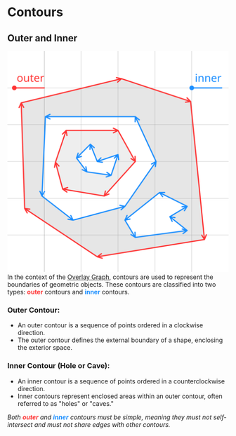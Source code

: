 # Contours
## Outer and Inner
![Contour](contour.svg)
In the context of the [Overlay Graph](../overlay_graph/overlay_graph.md), contours are used to represent the boundaries of geometric objects. These contours are classified into two types: <span style="color:#ff3333ff;">**outer**</span> contours and <span style="color:#1a8effff;">**inner**</span> contours.

### Outer Contour:

 - An outer contour is a sequence of points ordered in a clockwise direction.
 - The outer contour defines the external boundary of a shape, enclosing the exterior space.

### Inner Contour (Hole or Cave):
 - An inner contour is a sequence of points ordered in a counterclockwise direction.
 - Inner contours represent enclosed areas within an outer contour, often referred to as "holes" or "caves."

_Both <span style="color:#ff3333ff;">**outer**</span> and <span style="color:#1a8effff;">**inner**</span> contours must be simple, meaning they must not self-intersect and must not share edges with other contours._

